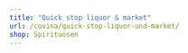 ```yaml
---
title: "Quick stop liquor & market"
url: /covina/quick-stop-liquor-und-market/
shop: Spirituosen
---
```

